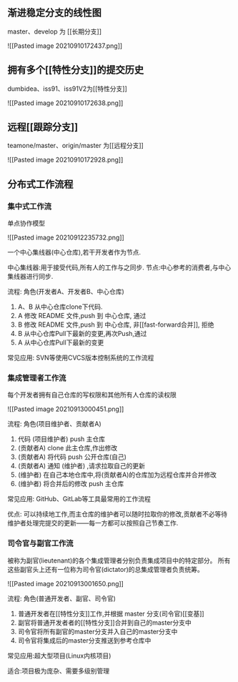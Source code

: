 ## 渐进稳定分支的线性图

master、develop 为 [[长期分支]]

![[Pasted image 20210910172437.png]]


## 拥有多个[[特性分支]]的提交历史

dumbidea、iss91、iss91V2为[[特性分支]]

![[Pasted image 20210910172638.png]]


## 远程[[跟踪分支]]

teamone/master、origin/master 为[[远程分支]]

![[Pasted image 20210910172928.png]]

## 分布式工作流程

### 集中式工作流

单点协作模型

![[Pasted image 20210912235732.png]]


一个中心集线器(中心仓库),若干开发者作为节点.

中心集线器:用于接受代码,所有人的工作与之同步.
节点:中心参考的消费者,与中心集线器进行同步.


流程: 
角色(开发者A、开发者B、中心仓库)

1. A、B 从中心仓库clone下代码.
2. A 修改 README 文件,push 到 中心仓库, 通过
3. B 修改 README 文件,push 到 中心仓库, 非[[fast-forward合并]], 拒绝
4. B 从中心仓库Pull下最新的变更,再次Push,通过
5. A 从中心仓库Pull下最新的变更

常见应用:
SVN等使用CVCS版本控制系统的工作流程

### 集成管理者工作流
每个开发者拥有自己仓库的写权限和其他所有人仓库的读权限

![[Pasted image 20210913000451.png]]

流程:
角色(项目维护者、贡献者A)


1. 代码 (项目维护者) push  主仓库
2. (贡献者A)  clone 此主仓库,作出修改
3. (贡献者A) 将代码 push  公开仓库(自己)
4. (贡献者A)  通知 (维护者) ,请求拉取自己的更新
5. (维护者) 在自己本地仓库中,将(贡献者A)的仓库加为远程仓库并合并修改
6. (维护者) 将合并后的修改 push 主仓库


常见应用:
GitHub、GitLab等工具最常用的工作流程

优点:
可以持续地工作,而主仓库的维护者可以随时拉取你的修改,贡献者不必等待维护者处理完提交的更新——每一方都可以按照自己节奏工作.

### 司令官与副官工作流

被称为副官(lieutenant)的各个集成管理者分别负责集成项目中的特定部分。 所有这些副官头上还有一位称为司令官(dictator)的总集成管理者负责统筹。

![[Pasted image 20210913001650.png]]

流程:
角色(普通开发者、副官、司令官)

1. 普通开发者在[[特性分支]]工作,并根据 master 分支(司令官)[[变基]]
2. 副官将普通开发者者的[[特性分支]]合并到自己的master分支中
3. 司令官将所有副官的master分支并入自己的master分支中
4. 司令官将集成后的master分支推送到参考仓库中

常见应用:超大型项目(Linux内核项目)

适合:项目极为庞杂、需要多级别管理


